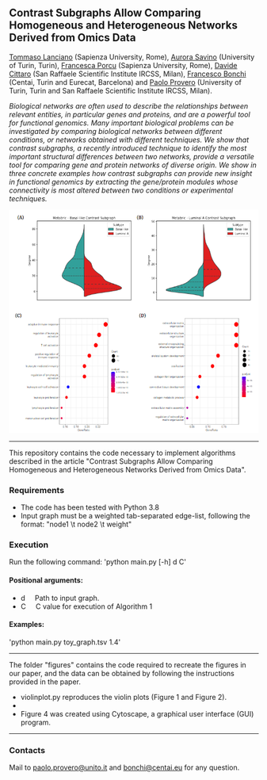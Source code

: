 ## Contrast Subgraphs Allow Comparing Homogeneous and Heterogeneous Networks Derived from Omics Data

[Tommaso Lanciano](https://phd.uniroma1.it/web/LANCIANO-TOMMASO_nP1661409_EN.aspx) (Sapienza University, Rome), [Aurora Savino](https://humantechnopole.it/it/people/aurora-savino/)  (University of Turin, Turin), [Francesca Porcu](https://www.linkedin.com/in/francesca-porcu-189a13168/?originalSubdomain=it)  (Sapienza University, Rome), [Davide Cittaro](https://research.hsr.it/en/centers/omics-sciences/innovation-lab/davide-cittaro.html)  (San Raffaele Scientific Institute IRCSS, Milan), [Francesco Bonchi](http://www.francescobonchi.com/) (Centai, Turin and Eurecat, Barcelona) and [Paolo Provero](https://biotec.campusnet.unito.it/do/docenti.pl/Alias?paolo.provero#tab-profilo) (University of Turin, Turin and San Raffaele Scientific Institute IRCSS, Milan).

_Biological networks are often used to describe the relationships between relevant entities, in particular genes and proteins, and are a powerful tool for functional genomics. Many important biological problems can be investigated by comparing biological networks between different conditions, or networks obtained with different techniques. We show that contrast subgraphs, a recently introduced technique to identify the most important structural differences between two networks, provide a versatile tool for comparing gene and protein networks of diverse origin. We show in three concrete examples how contrast subgraphs can provide new insight in functional genomics by extracting the gene/protein modules whose connectivity is most altered between two conditions or experimental techniques._


<p align="center">
  <img width="600" height="450" src="https://github.com/tlancian/bio_cs/blob/main/fig.png">
</p>


---

This repository contains the code necessary to implement algorithms described in the article "Contrast Subgraphs Allow Comparing Homogeneous and Heterogeneous Networks Derived from Omics Data".


### Requirements

* The code has been tested with Python 3.8
* Input graph must be a weighted tab-separated edge-list, following the format: "node1 \t node2 \t weight"


### Execution

Run the following command: 'python main.py [-h] d C'

#### Positional arguments:
* d           &nbsp;&nbsp;&nbsp;&nbsp;Path to input graph.
* C       &nbsp;&nbsp;&nbsp;&nbsp;C value for execution of Algorithm 1
  	
#### Examples:
'python main.py toy_graph.tsv 1.4'  


---

The folder "figures" contains the code required to recreate the figures in our paper, and the data can be obtained by following the instructions provided in the paper.

* violinplot.py reproduces the violin plots (Figure 1 and Figure 2).
* 
* Figure 4 was created using Cytoscape, a graphical user interface (GUI) program.

---
  
### Contacts
Mail to [paolo.provero@unito.it](mailto:paolo.provero@unito.it) and [bonchi@centai.eu](mailto:bonchi@centai.eu) for any question.
